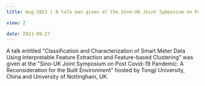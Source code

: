 ```yaml
---
title: Aug 2021 | A talk was given at the Sino-UK Joint Symposium on Post Covid-19 Pandemic: A Reconsideration for the Built Environment.

view: 2

date: 2021-08-27  
---
```


A talk entitled "Classification and Characterization of Smart Meter Data Using Interpretable Feature Extraction and Feature-based Clustering" was given at the "Sino-UK Joint Symposium on Post Covid-19 Pandemic: A Reconsideration for the Built Environment" hosted by Tongji University, China and University of Nottingham, UK. 

